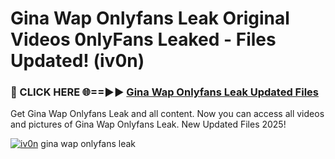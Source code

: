 # Gina Wap Onlyfans Leak Original Videos 0nlyFans Leaked - Files Updated! (iv0n)

<h3>🔴 CLICK HERE 🌐==►► <a href="https://tinyurl.com/3hn5wdd3" rel="nofollow">Gina Wap Onlyfans Leak Updated Files</a></h3>

Get Gina Wap Onlyfans Leak and all content. Now you can access all videos and pictures of Gina Wap Onlyfans Leak. New Updated Files 2025!

[![iv0n](https://i.imgur.com/4HnBqBT.gif)](https://tinyurl.com/3hn5wdd3)
gina wap onlyfans leak